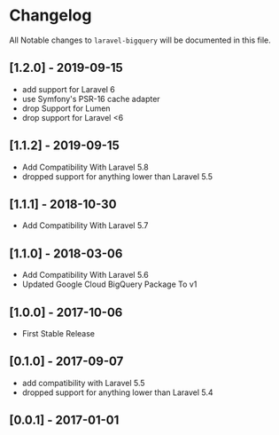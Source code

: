 # Changelog

All Notable changes to `laravel-bigquery` will be documented in this file.
## [1.2.0] - 2019-09-15
- add support for Laravel 6
- use Symfony's PSR-16 cache adapter
- drop Support for Lumen
- drop support for Laravel <6

## [1.1.2] - 2019-09-15
 - Add Compatibility With Laravel 5.8
 - dropped support for anything lower than Laravel 5.5

## [1.1.1] - 2018-10-30
 - Add Compatibility With Laravel 5.7

## [1.1.0] - 2018-03-06
 - Add Compatibility With Laravel 5.6
 - Updated Google Cloud BigQuery Package To v1

## [1.0.0] - 2017-10-06
 - First Stable Release

## [0.1.0] - 2017-09-07
 - add compatibility with Laravel 5.5
 - dropped support for anything lower than Laravel 5.4

## [0.0.1] - 2017-01-01
